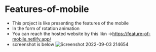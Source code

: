 # Features-of-mobile
- This project is like presenting the features of the mobile 
- In the form of rotation animation
- You can reach the hosted website by this likn ->https://feature-of-mobile.netlify.app/
- screenshot is below
![Screenshot 2022-09-03 214654](https://user-images.githubusercontent.com/106426051/188279414-1f632be0-ebef-46b0-8d4b-d0e9c9f80cc6.png)
